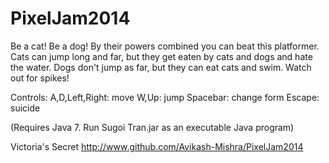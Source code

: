 PixelJam2014
============

Be a cat! Be a dog! By their powers combined you can beat this platformer.
Cats can jump long and far, but they get eaten by cats and dogs and hate the water.
Dogs don't jump as far, but they can eat cats and swim.
Watch out for spikes!

Controls:
A,D,Left,Right: move
W,Up: jump
Spacebar: change form
Escape: suicide

(Requires Java 7. Run Sugoi Tran.jar as an executable Java program)

Victoria's Secret
http://www.github.com/Avikash-Mishra/PixelJam2014